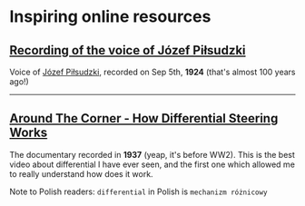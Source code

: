 # Inspiring online resources

## [Recording of the voice of Józef Piłsudzki](https://www.youtube.com/watch?v=f9QYAOQg29M)

Voice of [Józef Piłsudzki](https://en.wikipedia.org/wiki/J%C3%B3zef_Pi%C5%82sudski), recorded on Sep 5th, **1924** (that's
almost 100 years ago!)

---
## [Around The Corner - How Differential Steering Works](https://www.youtube.com/watch?v=yYAw79386WI)

The documentary recorded in **1937** (yeap, it's before WW2). This is the best
video about differential I have ever seen, and the first one which allowed
me to really understand how does it work. 

Note to Polish readers: `differential` in Polish is `mechanizm różnicowy`